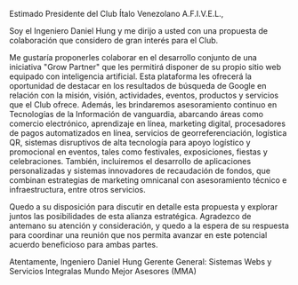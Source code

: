 

Estimado Presidente del Club Ítalo Venezolano A.F.I.V.E.L.,

Soy el Ingeniero Daniel Hung y me dirijo a usted con una propuesta de colaboración que considero de gran interés para el Club. 


Me gustaría proponerles colaborar en el desarrollo conjunto de una iniciativa "Grow Partner" que les permitirá disponer de su propio sitio web equipado con inteligencia artificial. Esta plataforma les ofrecerá la oportunidad de destacar en los resultados de búsqueda de Google en relación con la misión, visión, actividades, eventos, productos y servicios que el Club ofrece. Además, les brindaremos asesoramiento continuo en Tecnologías de la Información de vanguardia, abarcando áreas como comercio electrónico, aprendizaje en línea, marketing digital, procesadores de pagos automatizados en línea, servicios de georreferenciación, logística QR, sistemas disruptivos de alta tecnología para apoyo logístico y promocional en eventos, tales como festivales, exposiciones, fiestas y celebraciones. También, incluiremos el desarrollo de aplicaciones personalizadas y sistemas innovadores de recaudación de fondos, que combinan estrategias de marketing omnicanal con asesoramiento técnico e infraestructura, entre otros servicios.

Quedo a su disposición para discutir en detalle esta propuesta y explorar juntos las posibilidades de esta alianza estratégica. Agradezco de antemano su atención y consideración, y quedo a la espera de su respuesta para coordinar una reunión que nos permita avanzar en este potencial acuerdo beneficioso para ambas partes.

Atentamente,
Ingeniero Daniel Hung
Gerente General:
Sistemas Webs y Servicios Integralas
Mundo Mejor Asesores (MMA)